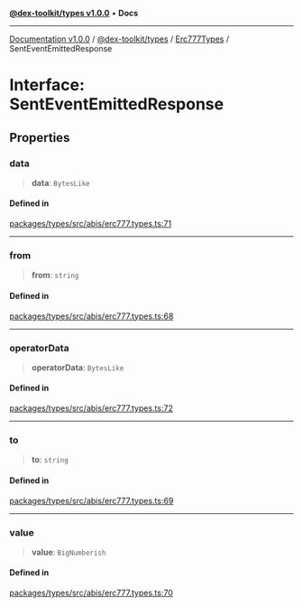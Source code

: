 [**@dex-toolkit/types v1.0.0**](../../../README.md) • **Docs**

***

[Documentation v1.0.0](../../../../../packages.md) / [@dex-toolkit/types](../../../README.md) / [Erc777Types](../README.md) / SentEventEmittedResponse

# Interface: SentEventEmittedResponse

## Properties

### data

> **data**: `BytesLike`

#### Defined in

[packages/types/src/abis/erc777.types.ts:71](https://github.com/niZmosis/dex-toolkit/blob/3d8b41b44787b30fbea5de3ab4737662ffb61bc8/packages/types/src/abis/erc777.types.ts#L71)

***

### from

> **from**: `string`

#### Defined in

[packages/types/src/abis/erc777.types.ts:68](https://github.com/niZmosis/dex-toolkit/blob/3d8b41b44787b30fbea5de3ab4737662ffb61bc8/packages/types/src/abis/erc777.types.ts#L68)

***

### operatorData

> **operatorData**: `BytesLike`

#### Defined in

[packages/types/src/abis/erc777.types.ts:72](https://github.com/niZmosis/dex-toolkit/blob/3d8b41b44787b30fbea5de3ab4737662ffb61bc8/packages/types/src/abis/erc777.types.ts#L72)

***

### to

> **to**: `string`

#### Defined in

[packages/types/src/abis/erc777.types.ts:69](https://github.com/niZmosis/dex-toolkit/blob/3d8b41b44787b30fbea5de3ab4737662ffb61bc8/packages/types/src/abis/erc777.types.ts#L69)

***

### value

> **value**: `BigNumberish`

#### Defined in

[packages/types/src/abis/erc777.types.ts:70](https://github.com/niZmosis/dex-toolkit/blob/3d8b41b44787b30fbea5de3ab4737662ffb61bc8/packages/types/src/abis/erc777.types.ts#L70)
